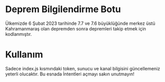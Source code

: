 # Deprem Bilgilendirme Botu
Ülkemizde 6 Şubat 2023 tarihinde 7.7 ve 7.6 büyüklüğünde merkez üstü Kahramanmaraş olan depremden sonra depremleri takip etmek için kodlanmıştır.

# Kullanım
Sadece index.js kısmındaki token, sunucu ve kanal bilgisini güncellemeniz yeterli olucaktır. Bu esnada İntentleri açmayı sakın unutmayın!
